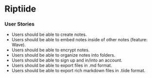 # Riptiide

### User Stories

* Users should be able to create notes.
* Users should be able to embed notes inside of other notes (feature: Wave).
* Users should be able to encrypt notes.
* Users should be able to organize notes into folders.
* Users should be able to sign up and in/into an account.
* Users should be able to export files in .md format.
* Users should be able to export rich markdown files in .tiide format.
